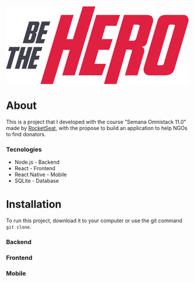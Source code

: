 ![Image of the application Be The Hero](https://raw.githubusercontent.com/marcoaminotto/be-the-hero/6b2bc5798079934f075668794271362f1dfafd54/frontend/src/assets/logo.svg)

# About
This is a project that I developed with the course "Semana Omnistack 11.0" made by [RocketSeat](rocketseat.com.br), with the propose to build an application to help NGOs to find donators.

### Tecnologies
* Node.js - Backend
* React - Frontend
* React Native - Mobile
* SQLite - Database

# Installation

To run this project, download it to your computer or use the git command `git clone`.

### Backend

### Frontend

### Mobile
